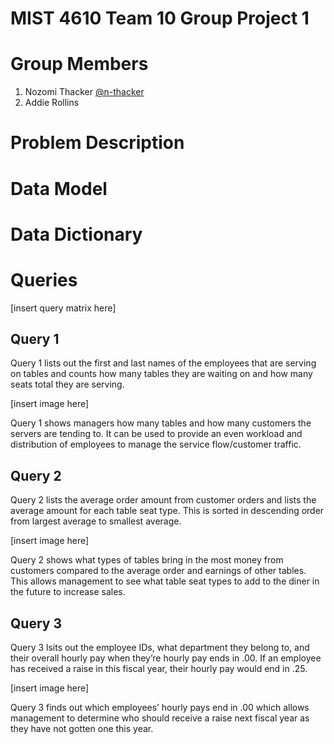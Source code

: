 # MIST 4610 Team 10 Group Project 1 

# Group Members
1. Nozomi Thacker [@n-thacker](https://github.com/n-thacker) 
2. Addie Rollins

# Problem Description


# Data Model

# Data Dictionary

# Queries
[insert query matrix here] 

## Query 1
Query 1 lists out the first and last names of the employees that are serving on tables and counts how many tables they are waiting on and how many seats total they are serving.

[insert image here]

Query 1 shows managers how many tables and how many customers the servers are tending to. It can be used to provide an even workload and distribution of employees to manage the service flow/customer traffic.

## Query 2
Query 2 lists the average order amount from customer orders and lists the average amount for each table seat type. This is sorted in descending order from largest average to smallest average.

[insert image here] 

Query 2 shows what types of tables bring in the most money from customers compared to the average order and earnings of other tables. This allows management to see what table seat types to add to the diner in the future to increase sales.

## Query 3
Query 3 lsits out the employee IDs, what department they belong to, and their overall hourly pay when they’re hourly pay ends in .00. If an employee has received a raise in this fiscal year, their hourly pay would end in .25.

[insert image here]

Query 3 finds out which employees’ hourly pays end in .00 which allows management to determine who should receive a raise next fiscal year as they have not gotten one this year. 





